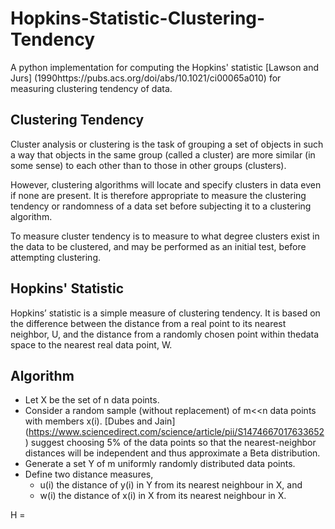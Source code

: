 # Hopkins-Statistic-Clustering-Tendency
A python implementation for computing the Hopkins' statistic [Lawson and Jurs] (1990https://pubs.acs.org/doi/abs/10.1021/ci00065a010) for measuring clustering tendency of data.

## Clustering Tendency
Cluster analysis or clustering is the task of grouping a set of objects in such a way that objects in the same group (called a cluster) are more similar (in some sense) to each other than to those in other groups (clusters). 

However, clustering algorithms will locate and specify clusters in data even if none are present. It is therefore appropriate to measure the clustering tendency or randomness of a data set before subjecting it to a clustering algorithm.

To measure cluster tendency is to measure to what degree clusters exist in the data to be clustered, and may be performed as an initial test, before attempting clustering. 

## Hopkins' Statistic
Hopkins’ statistic is a simple measure of clustering tendency. It is based on the difference between the distance from a real point to its nearest neighbor, U, and the distance from a randomly chosen point within thedata space to the nearest real data point, W.  


## Algorithm 
- Let X be the set of n data points.
- Consider a random sample (without replacement) of m<<n data points with members x(i). [Dubes and Jain] (https://www.sciencedirect.com/science/article/pii/S1474667017633652) suggest choosing 5% of the data points so that the nearest-neighbor distances will be independent and thus approximate a Beta distribution.
- Generate a set Y of m uniformly randomly distributed data points.
- Define two distance measures,
    - u(i) the distance of y(i) in Y from its nearest neighbour in X, and
    - w(i) the distance of x(i) in X from its nearest neighbour in X.
    
 H = 



